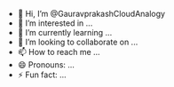 - 👋 Hi, I’m @GauravprakashCloudAnalogy
- 👀 I’m interested in ...
- 🌱 I’m currently learning ...
- 💞️ I’m looking to collaborate on ...
- 📫 How to reach me ...
- 😄 Pronouns: ...
- ⚡ Fun fact: ...

<!---
GauravprakashCloudAnalogy/GauravprakashCloudAnalogy is a ✨ special ✨ repository because its `README.md` (this file) appears on your GitHub profile.
You can click the Preview link to take a look at your changes.
--->
